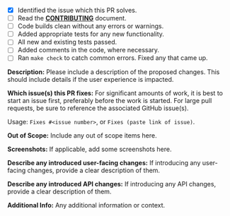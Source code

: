 <!-- Thank you for your contribution to GoAlert. -->
<!-- Before submitting this PR, please make sure that you have: -->

- [x] Identified the issue which this PR solves.
- [ ] Read the [**CONTRIBUTING**](https://github.com/target/goalert/blob/master/CONTRIBUTING.md) document.
- [ ] Code builds clean without any errors or warnings.
- [ ] Added appropriate tests for any new functionality.
- [ ] All new and existing tests passed.
- [ ] Added comments in the code, where necessary.
- [ ] Ran `make check` to catch common errors. Fixed any that came up.

**Description:**
Please include a description of the proposed changes.
This should include details if the user experience is impacted.

**Which issue(s) this PR fixes:**
For significant amounts of work, it is best to start an issue first, preferably before the work is started.
For large pull requests, be sure to reference the associated GitHub issue(s).

Usage: `Fixes #<issue number>`, or `Fixes (paste link of issue)`.

**Out of Scope:**
Include any out of scope items here.

**Screenshots:**
If applicable, add some screenshots here.

**Describe any introduced user-facing changes:**
If introducing any user-facing changes, provide a clear description of them.

**Describe any introduced API changes:**
If introducing any API changes, provide a clear description of them.

**Additional Info:**
Any additional information or context.
